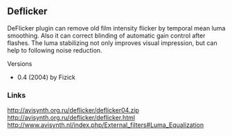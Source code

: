 ## Deflicker ##

DeFlicker plugin can remove old film intensity flicker by temporal mean luma smoothing. 
Also it can  correct blinding of automatic gain control after flashes. 
The luma stabilizing not only improves visual impression, but can help to following noise reduction.

Versions
- 0.4 (2004) by Fizick

### Links ###
http://avisynth.org.ru/deflicker/deflicker04.zip
http://avisynth.org.ru/deflicker/deflicker.html
http://www.avisynth.nl/index.php/External_filters#Luma_Equalization